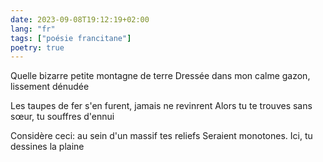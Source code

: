 ```yaml
---
date: 2023-09-08T19:12:19+02:00
lang: "fr"
tags: ["poésie francitane"]
poetry: true
---
```

Quelle bizarre petite montagne de terre
Dressée dans mon calme gazon, lissement dénudée

Les taupes de fer s'en furent, jamais ne revinrent
Alors tu te trouves sans sœur, tu souffres d'ennui

Considère ceci: au sein d'un massif tes reliefs
Seraient monotones. Ici, tu dessines la plaine
